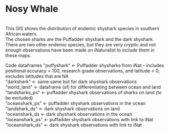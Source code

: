 # Nosy Whale
<br>
This GIS shows the distribution of endemic shyshark species in southern African waters. <br>
The chosen sharks are the Puffadder shyshark and the dark shyshark. There are two other endemic species, but they are very cryptic and not enough observations have been made on iNaturalist to include them in these maps. <br>

Code dataframes
"puffyshark" <- Puffadder shysharks from iNat - includes positional accuracy < 100, research grade observations, and latitude < 0; excludes latitudes that are NA <br>
"darkshark" <- same same but for dark shyshark observations <br>
"world_land" <- dataframe (sf) for differentiating between ocean and land <br>
"landsharks_ps" <- puffadder shyshark observations of sharks on land (to be excluded) <br>
"oceanshark_ps" <- puffadder shyshark observations in the ocean <br>
"landshark_ds" <- dark shyshark observations on land <br>
"oceanshark_ds <- dark shyshark observations in the ocean <br>
"loceanshark_ps" <- puffadder shyshark observations with link to iNat <br>
"loceanshark_ds" <- dark shyshark observations with link to iNat <br>

